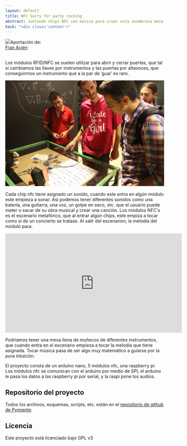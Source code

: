 ```yaml
---
layout: default
title: NFC Sorry for party rocking
abstract: Juntando chips NFC con música para crear esta asombrosa mesa de mezclas que te dejará indiferente
hack: "<div class='content'>"
---
```


<div class="reference"><a href="../../people/francisco-acien.html"><img src="../../people/fran.jpg"></a>Aportación de:<br><a href="../../people/francisco-acien.html">Fran Acién</a></div>
<br>

Los módulos RFID/NFC se suelen utilizar para abrir y cerrar puertas, que tal si cambiamos las llaves por instrumentos y las puertas por altavoces, que conseguirmos un instrumento que a la par de ‘guai’ es raro.

![Mesa](NFCSorryForPartyRocking.jpg)

Cada chip nfc tiene asignado un sonido, cuando este entra en algún módulo este empieza a sonar. Así podemos tener diferentes sonidos como una batería, una guitarra, una voz, un golpe en seco, etc. que el usuario puede meter o sacar de su obra musical y crear una canción. Los módulos NFC's es el escenario metafórico, que al entrar algún chips, este empiza a tocar como si de un concierto se tratase. Al salir del escenarion, la melodía del módulo para.

 <iframe width="560" height="315" align="center" src="https://www.youtube.com/embed/0RvY7xLZidY" frameborder="0" allowfullscreen></iframe>

Podríamos tener una mesa llena de muñecos de diferentes instrumentos, que cuando entra en el escenario empieza a tocar la melodía que tiene asignada. Tocar música pasa de ser algo muy matemático a guiarse por la pura intuición.

El proyecto consta de un arduino nano, 5 módulos nfc, una raspberry pi. Los módulos nfc se comunican con el arduino por medio de SPI, el arduino le pasa los datos a las raspberry pi por serial, y la raspi pone los audios.

## Repositorio del proyecto

Todos los archivos, esquemas, scripts, etc. están en el [repositorio de github de Pymiento](https://github.com/PymientoProject/MusicaFiguras)

## Licencia

Este proyecto está licenciado bajo GPL v3


